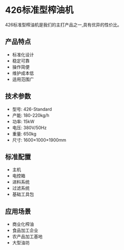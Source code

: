 # 426标准型榨油机

426标准型榨油机是我们的主打产品之一,具有优异的性价比。

## 产品特点

- 标准化设计
- 稳定可靠
- 操作简便
- 维护成本低
- 适用范围广

## 技术参数

- 型号: 426-Standard
- 产能: 180-220kg/h
- 功率: 15kW
- 电压: 380V/50Hz
- 重量: 650kg
- 尺寸: 1600×1000×1900mm

## 标准配置

- 主机
- 电控箱
- 进料系统
- 过滤系统
- 基础工具包

## 应用场景

- 商业化榨油
- 食品加工企业
- 农产品加工基地
- 大型油坊
